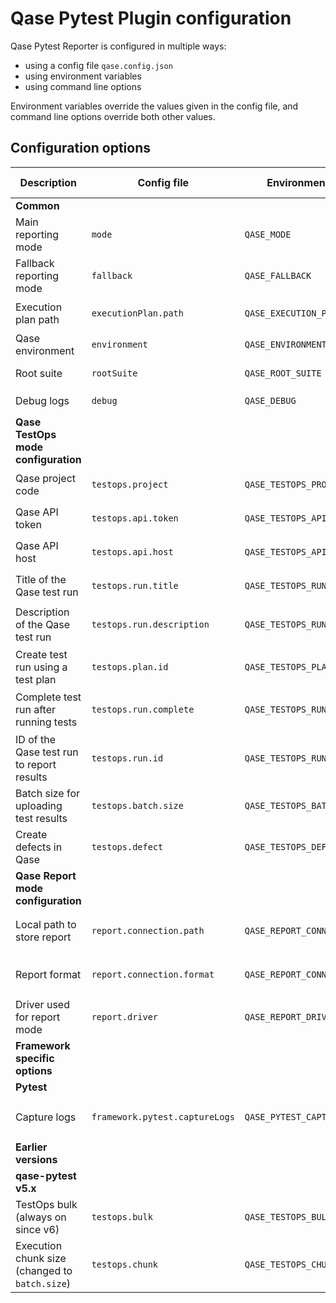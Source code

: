 # Qase Pytest Plugin configuration

Qase Pytest Reporter is configured in multiple ways:

- using a config file `qase.config.json`
- using environment variables
- using command line options

Environment variables override the values given in the config file,
and command line options override both other values.

## Configuration options

| Description                                    | Config file                    | Environment variable            | CLI option                        | Default value                           | Required | Possible values            |
|------------------------------------------------|--------------------------------|---------------------------------|-----------------------------------|-----------------------------------------|----------|----------------------------|
| **Common**                                     |
| Main reporting mode                            | `mode`                         | `QASE_MODE`                     | `--qase-mode`                     | `testops`                               | No       | `testops`, `report`, `off` |
| Fallback reporting mode                        | `fallback`                     | `QASE_FALLBACK`                 | `--qase-fallback`                 | `report`                                | No       | `testops`, `report`, `off` |
| Execution plan path                            | `executionPlan.path`           | `QASE_EXECUTION_PLAN_PATH`      | `--qase-execution-plan-path`      | `./build/qase-execution-plan.json`      | No       | Any string                 |
| Qase environment                               | `environment`                  | `QASE_ENVIRONMENT`              | `--qase-environment`              | `local`                                 | No       | Any string                 |
| Root suite                                     | `rootSuite`                    | `QASE_ROOT_SUITE`               | `--qase-root-suite`               |                                         | No       | Any string                 |
| Debug logs                                     | `debug`                        | `QASE_DEBUG`                    | `--qase-debug`                    | false                                   | No       | `true`, `false`            |
| **Qase TestOps mode configuration**            |
| Qase project code                              | `testops.project`              | `QASE_TESTOPS_PROJECT`          | `--qase-testops-project`          |                                         | Yes      | Any string                 |
| Qase API token                                 | `testops.api.token`            | `QASE_TESTOPS_API_TOKEN`        | `--qase-testops-api-token`        |                                         | Yes      | Any string                 |
| Qase API host                                  | `testops.api.host`             | `QASE_TESTOPS_API_HOST`         | `--qase-testops-api-host`         | `qase.io`                               | No       | Any string                 |
| Title of the Qase test run                     | `testops.run.title`            | `QASE_TESTOPS_RUN_TITLE`        | `--qase-testops-run-title`        | `Automated Run {current date and time}` | No       | Any string                 |
| Description of the Qase test run               | `testops.run.description`      | `QASE_TESTOPS_RUN_DESCRIPTION`  | `--qase-testops-run-description`  | None, leave empty                       | No       | Any string                 |
| Create test run using a test plan              | `testops.plan.id`              | `QASE_TESTOPS_PLAN_ID`          | `--qase-testops-plan-id`          | None, don't use plans for the test run  | No       | Any integer                |
| Complete test run after running tests          | `testops.run.complete`         | `QASE_TESTOPS_RUN_COMPLETE`     | `--qase-testops-run-complete`     | `True`                                  | No       | `true`, `false`            |
| ID of the Qase test run to report results      | `testops.run.id`               | `QASE_TESTOPS_RUN_ID`           | `--qase-testops-run-id`           | None, create a new test run             | No       | Any integer                |
| Batch size for uploading test results          | `testops.batch.size`           | `QASE_TESTOPS_BATCH_SIZE`       | `--qase-testops-batch-size`       | 200                                     | No       | 1 to 2000                  |
| Create defects in Qase                         | `testops.defect`               | `QASE_TESTOPS_DEFECT`           | `--qase-testops-defect`           | `False`, don't create defects           | No       | `True`, `False`            |
| **Qase Report mode configuration**             |
| Local path to store report                     | `report.connection.path`       | `QASE_REPORT_CONNECTION_PATH`   | `--qase-report-connection-path`   | `./build/qase-report`                   | No       | Any string                 |
| Report format                                  | `report.connection.format`     | `QASE_REPORT_CONNECTION_FORMAT` | `--qase-report-connection-format` | `json`                                  | No       | `json`, `jsonp`            |
| Driver used for report mode                    | `report.driver`                | `QASE_REPORT_DRIVER`            | `--qase-report-driver`            | `local`                                 | No       | `local`                    |
| **Framework specific options**                 |
| **Pytest**                                     |
| Capture logs                                   | `framework.pytest.captureLogs` | `QASE_PYTEST_CAPTURE_LOGS`      | `--qase-pytest-capture-logs`      | `False`                                 | No       | `true`, `false`            |
| **Earlier versions**                           |
| **qase-pytest v5.x**                           |
| TestOps bulk (always on since v6)              | `testops.bulk`                 | `QASE_TESTOPS_BULK`             | `--qase-testops-bulk`             | `True`                                  | No       | `true`, `false`            |
| Execution chunk size (changed to `batch.size`) | `testops.chunk`                | `QASE_TESTOPS_CHUNK`            | `--qase-testops-chunk`            | 200                                     | No       | 1 to 2000                  |
